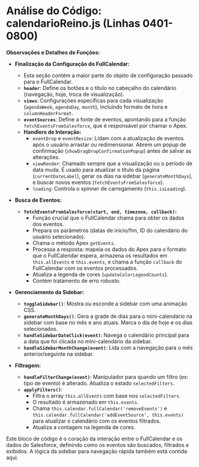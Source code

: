 # Análise do Código: calendarioReino.js (Linhas 0401-0800)

**Observações e Detalhes de Funções:**

*   **Finalização da Configuração do FullCalendar:**
    *   Esta seção contém a maior parte do objeto de configuração passado para o FullCalendar.
    *   **`header`**: Define os botões e o título no cabeçalho do calendário (navegação, hoje, troca de visualização).
    *   **`views`**: Configurações específicas para cada visualização (`agendaWeek`, `agendaDay`, `month`), incluindo formato de hora e `columnHeaderFormat`.
    *   **`eventSources`**: Define a fonte de eventos, apontando para a função `fetchEventsFromSalesforce`, que é responsável por chamar o Apex.
    *   **Handlers de Interação:**
        *   `eventDrop` e `eventResize`: Lidam com a atualização de eventos após o usuário arrastar ou redimensionar. Abrem um popup de confirmação (`showDragDropConfirmationPopup`) antes de salvar as alterações.
        *   `viewRender`: Chamado sempre que a visualização ou o período de data muda. É usado para atualizar o título da página (`currentDateLabel`), gerar os dias na sidebar (`generateMonthDays`), e buscar novos eventos (`fetchEventsFromSalesforce`).
        *   `loading`: Controla o spinner de carregamento (`this.isLoading`).

*   **Busca de Eventos:**
    *   **`fetchEventsFromSalesforce(start, end, timezone, callback)`:**
        *   Função crucial que o FullCalendar chama para obter os dados dos eventos.
        *   Prepara os parâmetros (datas de início/fim, ID do calendário do usuário selecionado).
        *   Chama o método Apex `getEvents`.
        *   Processa a resposta: mapeia os dados do Apex para o formato que o FullCalendar espera, armazena os resultados em `this.allEvents` e `this.events`, e chama a função `callback` do FullCalendar com os eventos processados.
        *   Atualiza a legenda de cores (`updateColorLegendCounts`).
        *   Contém tratamento de erro robusto.

*   **Gerenciamento da Sidebar:**
    *   **`toggleSidebar()`**: Mostra ou esconde a sidebar com uma animação CSS.
    *   **`generateMonthDays()`**: Gera a grade de dias para o mini-calendário na sidebar com base no mês e ano atuais. Marca o dia de hoje e os dias selecionados.
    *   **`handleSidebarDateClick(event)`**: Navega o calendário principal para a data que foi clicada no mini-calendário da sidebar.
    *   **`handleSidebarMonthChange(event)`**: Lida com a navegação para o mês anterior/seguinte na sidebar.

*   **Filtragem:**
    *   **`handleFilterChange(event)`**: Manipulador para quando um filtro (ex: tipo de evento) é alterado. Atualiza o estado `selectedFilters`.
    *   **`applyFilters()`**:
        *   Filtra o array `this.allEvents` com base nos `selectedFilters`.
        *   O resultado é armazenado em `this.events`.
        *   Chama `this.calendar.fullCalendar('removeEvents')` e `this.calendar.fullCalendar('addEventSource', this.events)` para atualizar o calendário com os eventos filtrados.
        *   Atualiza a contagem na legenda de cores.

Este bloco de código é o coração da interação entre o FullCalendar e os dados do Salesforce, definindo como os eventos são buscados, filtrados e exibidos. A lógica da sidebar para navegação rápida também está contida aqui.
